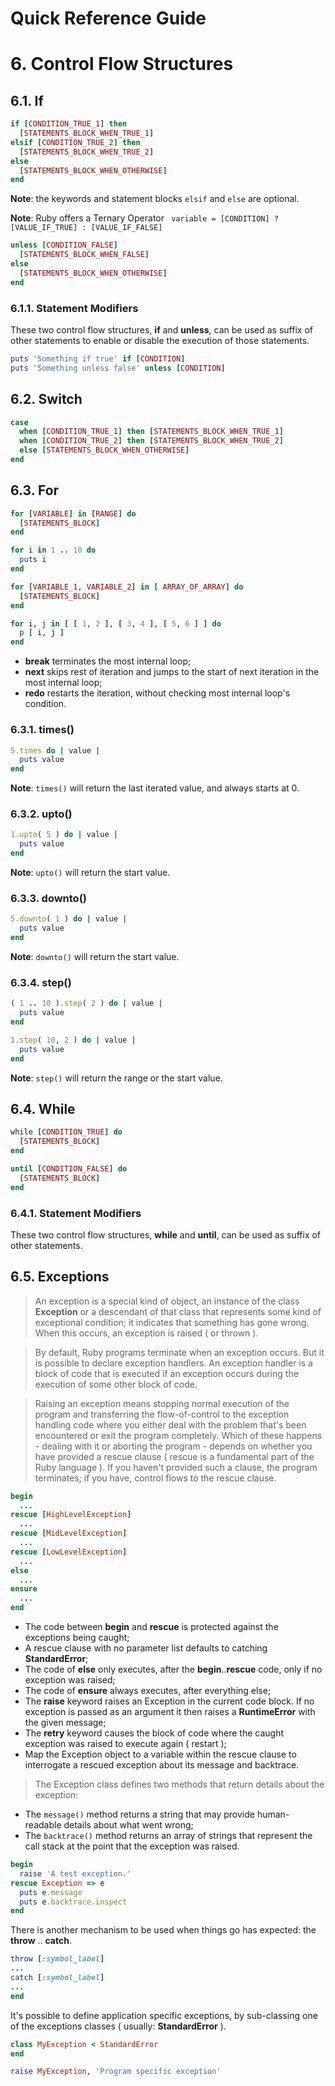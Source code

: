 Quick Reference Guide
=====================

# 6. Control Flow Structures

## 6.1. If

```ruby
if [CONDITION_TRUE_1] then
  [STATEMENTS_BLOCK_WHEN_TRUE_1]
elsif [CONDITION_TRUE_2] then
  [STATEMENTS_BLOCK_WHEN_TRUE_2]
else
  [STATEMENTS_BLOCK_WHEN_OTHERWISE]
end
```

**Note**: the keywords and statement blocks ```elsif``` and ```else``` are optional.

**Note**: Ruby offers a Ternary Operator ``` variable = [CONDITION] ? [VALUE_IF_TRUE] : [VALUE_IF_FALSE]```

```ruby
unless [CONDITION_FALSE]
  [STATEMENTS_BLOCK_WHEN_FALSE]
else
  [STATEMENTS_BLOCK_WHEN_OTHERWISE]
end
```

### 6.1.1. Statement Modifiers

These two control flow structures, **if** and **unless**, can be used as suffix of other statements to enable or disable the execution of those statements.

```ruby
puts 'Something if true' if [CONDITION]
puts 'Something unless false' unless [CONDITION]
```

## 6.2. Switch

```ruby
case
  when [CONDITION_TRUE_1] then [STATEMENTS_BLOCK_WHEN_TRUE_1]
  when [CONDITION_TRUE_2] then [STATEMENTS_BLOCK_WHEN_TRUE_2]
  else [STATEMENTS_BLOCK_WHEN_OTHERWISE]
end
```

## 6.3. For

```ruby
for [VARIABLE] in [RANGE] do
  [STATEMENTS_BLOCK]
end

for i in 1 .. 10 do
  puts i
end
```

```ruby
for [VARIABLE_1, VARIABLE_2] in [ ARRAY_OF_ARRAY] do
  [STATEMENTS_BLOCK]
end

for i, j in [ [ 1, 2 ], [ 3, 4 ], [ 5, 6 ] ] do
  p [ i, j ]
end
```

- **break** terminates the most internal loop;
- **next** skips rest of iteration and jumps to the start of next iteration in the most internal loop;
- **redo** restarts the iteration, without checking most internal loop's condition.

### 6.3.1. times()

```ruby
5.times do | value |
  puts value
end
```

**Note**: ```times()``` will return the last iterated value, and always starts at 0.

### 6.3.2. upto()

```ruby
1.upto( 5 ) do | value |
  puts value
end
```

**Note**: ```upto()``` will return the start value.

### 6.3.3. downto()

```ruby
5.downto( 1 ) do | value |
  puts value
end
```

**Note**: ```downto()``` will return the start value.

### 6.3.4. step()

```ruby
( 1 .. 10 ).step( 2 ) do | value |
  puts value
end

1.step( 10, 2 ) do | value |
  puts value
end
```

**Note**: ```step()``` will return the range or the start value.

## 6.4. While

```ruby
while [CONDITION_TRUE] do
  [STATEMENTS_BLOCK]
end
```

```ruby
until [CONDITION_FALSE] do
  [STATEMENTS_BLOCK]
end
```

### 6.4.1. Statement Modifiers

These two control flow structures, **while** and **until**, can be used as suffix of other statements.

## 6.5. Exceptions

> An exception is a special kind of object, an instance of the class **Exception** or a descendant of that class that represents some kind of exceptional condition; it indicates that something has gone wrong. When this occurs, an exception is raised ( or thrown ).

> By default, Ruby programs terminate when an exception occurs. But it is possible to declare exception handlers. An exception handler is a block of code that is executed if an exception occurs during the execution of some other block of code.

> Raising an exception means stopping normal execution of the program and transferring the flow-of-control to the exception handling code where you either deal with the problem that's been encountered or exit the program completely. Which of these happens - dealing with it or aborting the program - depends on whether you have provided a rescue clause ( rescue is a fundamental part of the Ruby language ). If you haven't provided such a clause, the program terminates; if you have, control flows to the rescue clause.

```ruby
begin
  ...
rescue [HighLevelException]
  ...
rescue [MidLevelException]
  ...
rescue [LowLevelException]
  ...
else
  ...
ensure
  ...
end
```

- The code between **begin** and **rescue** is protected against the exceptions being caught;
- A rescue clause with no parameter list defaults to catching **StandardError**;
- The code of **else** only executes, after the **begin**..**rescue** code, only if no exception was raised;
- The code of **ensure** always executes, after everything else;
- The **raise** keyword raises an Exception in the current code block. If no exception is passed as an argument it then raises a **RuntimeError** with the given message;
- The **retry** keyword causes the block of code where the caught exception was raised to execute again ( restart );
- Map the Exception object to a variable within the rescue clause to interrogate a rescued exception about its message and backtrace.

> The Exception class defines two methods that return details about the exception:

- The ```message()``` method returns a string that may provide human-readable details about what went wrong;
- The ```backtrace()``` method returns an array of strings that represent the call stack at the point that the exception was raised.

```ruby
begin
  raise 'A test exception.'
rescue Exception => e
  puts e.message
  puts e.backtrace.inspect
end
```

There is another mechanism to be used when things go has expected: the **throw** .. **catch**.

```ruby
throw [:symbol_label]
...
catch [:symbol_label]
...
end
```

It's possible to define application specific exceptions, by sub-classing one of the exceptions classes ( usually: **StandardError** ).

```ruby
class MyException < StandardError  
end

raise MyException, 'Program specific exception'
```